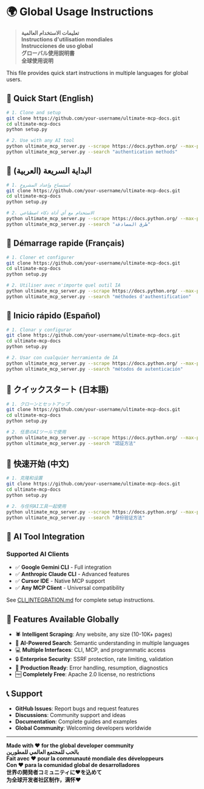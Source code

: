 # 🌍 Global Usage Instructions

> **تعليمات الاستخدام العالمية**  
> **Instructions d'utilisation mondiales**  
> **Instrucciones de uso global**  
> **グローバル使用説明書**  
> **全球使用说明**

This file provides quick start instructions in multiple languages for global users.

## 🚀 Quick Start (English)

```bash
# 1. Clone and setup
git clone https://github.com/your-username/ultimate-mcp-docs.git
cd ultimate-mcp-docs
python setup.py

# 2. Use with any AI tool
python ultimate_mcp_server.py --scrape https://docs.python.org/ --max-pages 50
python ultimate_mcp_server.py --search "authentication methods"
```

## 🚀 البداية السريعة (العربية)

```bash
# 1. استنساخ وإعداد المشروع
git clone https://github.com/your-username/ultimate-mcp-docs.git
cd ultimate-mcp-docs
python setup.py

# 2. الاستخدام مع أي أداة ذكاء اصطناعي
python ultimate_mcp_server.py --scrape https://docs.python.org/ --max-pages 50
python ultimate_mcp_server.py --search "طرق المصادقة"
```

## 🚀 Démarrage rapide (Français)

```bash
# 1. Cloner et configurer
git clone https://github.com/your-username/ultimate-mcp-docs.git
cd ultimate-mcp-docs
python setup.py

# 2. Utiliser avec n'importe quel outil IA
python ultimate_mcp_server.py --scrape https://docs.python.org/ --max-pages 50
python ultimate_mcp_server.py --search "méthodes d'authentification"
```

## 🚀 Inicio rápido (Español)

```bash
# 1. Clonar y configurar
git clone https://github.com/your-username/ultimate-mcp-docs.git
cd ultimate-mcp-docs
python setup.py

# 2. Usar con cualquier herramienta de IA
python ultimate_mcp_server.py --scrape https://docs.python.org/ --max-pages 50
python ultimate_mcp_server.py --search "métodos de autenticación"
```

## 🚀 クイックスタート (日本語)

```bash
# 1. クローンとセットアップ
git clone https://github.com/your-username/ultimate-mcp-docs.git
cd ultimate-mcp-docs
python setup.py

# 2. 任意のAIツールで使用
python ultimate_mcp_server.py --scrape https://docs.python.org/ --max-pages 50
python ultimate_mcp_server.py --search "認証方法"
```

## 🚀 快速开始 (中文)

```bash
# 1. 克隆和设置
git clone https://github.com/your-username/ultimate-mcp-docs.git
cd ultimate-mcp-docs
python setup.py

# 2. 与任何AI工具一起使用
python ultimate_mcp_server.py --scrape https://docs.python.org/ --max-pages 50
python ultimate_mcp_server.py --search "身份验证方法"
```

## 🤖 AI Tool Integration

### Supported AI Clients
- ✅ **Google Gemini CLI** - Full integration
- ✅ **Anthropic Claude CLI** - Advanced features
- ✅ **Cursor IDE** - Native MCP support
- ✅ **Any MCP Client** - Universal compatibility

See [CLI_INTEGRATION.md](CLI_INTEGRATION.md) for complete setup instructions.

## 🌟 Features Available Globally

- 🕷️ **Intelligent Scraping**: Any website, any size (10-10K+ pages)  
- 🧠 **AI-Powered Search**: Semantic understanding in multiple languages
- 💻 **Multiple Interfaces**: CLI, MCP, and programmatic access
- 🔒 **Enterprise Security**: SSRF protection, rate limiting, validation
- 🚀 **Production Ready**: Error handling, resumption, diagnostics
- 🆓 **Completely Free**: Apache 2.0 license, no restrictions

## 📞 Support

- **GitHub Issues**: Report bugs and request features
- **Discussions**: Community support and ideas
- **Documentation**: Complete guides and examples
- **Global Community**: Welcoming developers worldwide

---

**Made with ❤️ for the global developer community**  
**بالحب للمجتمع العالمي للمطورين**  
**Fait avec ❤️ pour la communauté mondiale des développeurs**  
**Con ❤️ para la comunidad global de desarrolladores**  
**世界の開発者コミュニティに❤️を込めて**  
**为全球开发者社区制作，满怀❤️**